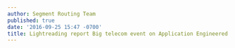 ```yaml
---
author: Segment Routing Team
published: true
date: '2016-09-25 15:47 -0700'
title: Lightreading report Big telecom event on Application Engineered Routing
---
```



<script type="text/javascript" src="http://admin.brightcove.com/js/BrightcoveExperiences.js"></script><script type="text/javascript" src="http://www.lightreading.com/tv/get_player.asp?site=&doc_id=716898&player_ver=bc3.1"></script>

